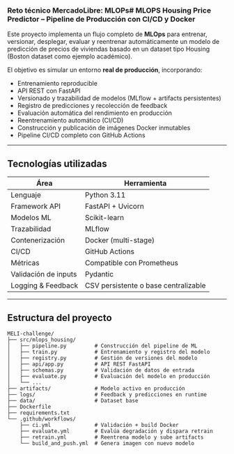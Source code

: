 ### Reto técnico MercadoLibre: MLOPs#  MLOPS Housing Price Predictor – Pipeline de Producción con CI/CD y Docker

Este proyecto implementa un flujo completo de **MLOps** para entrenar, versionar, desplegar, evaluar y reentrenar automáticamente un modelo de predicción de precios de viviendas basado en un dataset tipo Housing (Boston dataset como ejemplo académico).

El objetivo es simular un entorno **real de producción**, incorporando:

- Entrenamiento reproducible  
- API REST con FastAPI  
- Versionado y trazabilidad de modelos (MLflow + artifacts persistentes)  
- Registro de predicciones y recolección de feedback  
- Evaluación automática del rendimiento en producción  
- Reentrenamiento automático (CI/CD)  
- Construcción y publicación de imágenes Docker inmutables  
- Pipeline CI/CD completo con GitHub Actions  

---

## Tecnologías utilizadas

| Área | Herramienta |
|------|------------|
| Lenguaje | Python 3.11 |
| Framework API | FastAPI + Uvicorn |
| Modelos ML | Scikit-learn |
| Trazabilidad | MLflow |
| Contenerización | Docker (multi-stage) |
| CI/CD | GitHub Actions |
| Métricas | Compatible con Prometheus |
| Validación de inputs | Pydantic |
| Logging & Feedback | CSV persistente o base centralizable |

---

## Estructura del proyecto

```plaintext
MELI-challenge/
├── src/mlops_housing/
│   ├── pipeline.py         # Construcción del pipeline de ML
│   ├── train.py            # Entrenamiento y registro del modelo
│   ├── registry.py         # Gestión de versiones del modelo
│   ├── api/app.py          # API REST FastAPI
│   ├── schemas.py          # Validación de datos de entrada
│   ├── evaluate.py         # Evaluación del modelo en producción
│   └── ...
├── artifacts/              # Modelo activo en producción
├── logs/                   # Feedback y predicciones en runtime
├── data/                   # Dataset base
├── Dockerfile
├── requirements.txt
└── .github/workflows/
    ├── ci.yml              # Validación + build Docker
    ├── evaluate.yml        # Evalúa degradación y dispara retrain
    ├── retrain.yml         # Reentrena modelo y sube artifacts
    └── build_and_push.yml  # Genera imagen con nuevo modelo
